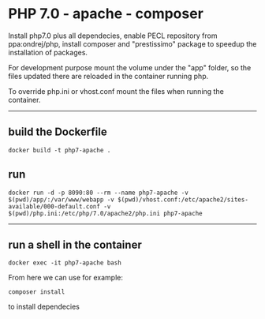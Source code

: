 # PHP 7.0 - apache - composer

Install php7.0 plus all dependecies, enable PECL repository from ppa:ondrej/php, install composer and "prestissimo" package to speedup the installation of packages.

For development purpose mount the volume under the "app" folder, so the files updated there are reloaded in the container running php.

To override php.ini or vhost.conf mount the files when running the container.

----

## build the Dockerfile

```
docker build -t php7-apache .
```

## run

```
docker run -d -p 8090:80 --rm --name php7-apache -v $(pwd)/app/:/var/www/webapp -v $(pwd)/vhost.conf:/etc/apache2/sites-available/000-default.conf -v $(pwd)/php.ini:/etc/php/7.0/apache2/php.ini php7-apache
```

----


## run a shell in the container

```
docker exec -it php7-apache bash
```

From here we can use for example:
```
composer install
```
to install dependecies 
